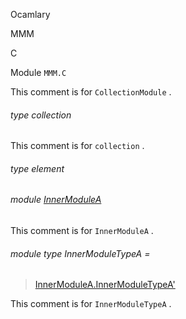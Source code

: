 Ocamlary

MMM

C

Module `MMM.C`

This comment is for `CollectionModule` .

<a id="type-collection"></a>

###### type collection

This comment is for `collection` .

<a id="type-element"></a>

###### type element

<a id="module-InnerModuleA"></a>

###### module [InnerModuleA](Ocamlary.module-type-MMM.C.InnerModuleA.md)

This comment is for `InnerModuleA` .

<a id="module-type-InnerModuleTypeA"></a>

###### module type InnerModuleTypeA =

> [InnerModuleA.InnerModuleTypeA'](Ocamlary.module-type-MMM.C.InnerModuleA.module-type-InnerModuleTypeA'.md)

This comment is for `InnerModuleTypeA` .

